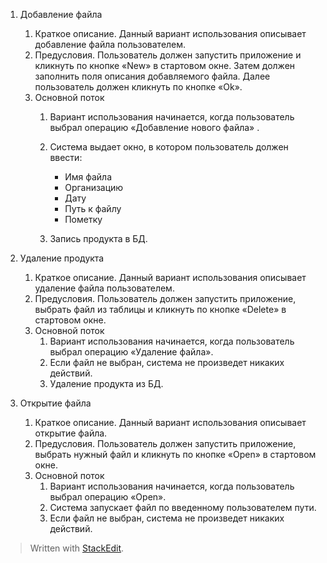 ﻿1. Добавление файла
	1. Краткое описание. Данный вариант использования описывает добавление файла пользователем.
	2. Предусловия. Пользователь должен запустить приложение и кликнуть по кнопке «New» в стартовом окне. Затем должен заполнить поля описания добавляемого файла. Далее пользователь должен кликнуть по кнопке «Ok».
	3. Основной поток
		1. Вариант использования начинается, когда пользователь выбрал операцию «Добавление нового файла» .
		2. Система выдает окно, в котором пользователь должен ввести:
			- Имя файла
			- Организацию
			- Дату
			- Путь к файлу
			- Пометку


		3. Запись продукта в БД.
2. Удаление продукта
	1. Краткое описание. Данный вариант использования описывает удаление файла пользователем.
	2. Предусловия. Пользователь должен запустить приложение, выбрать файл из таблицы и кликнуть по кнопке «Delete» в стартовом окне. 
	3. Основной поток
		1. Вариант использования начинается, когда пользователь выбрал операцию «Удаление файла».
		2. Если файл не выбран, система не произведет никаких действий. 
		3. Удаление продукта из БД.
		
3. Открытие файла
	1. Краткое описание. Данный вариант использования описывает открытие файла.
	2. Предусловия. Пользователь должен запустить приложение, выбрать нужный файл и кликнуть по кнопке «Open» в стартовом окне. 
	3. Основной поток
		1. Вариант использования начинается, когда пользователь выбрал операцию «Open».
		2. Система запускает файл по введенному пользователем пути.
		3. Если файл не выбран, система не произведет никаких действий.


> Written with [StackEdit](https://stackedit.io/).
